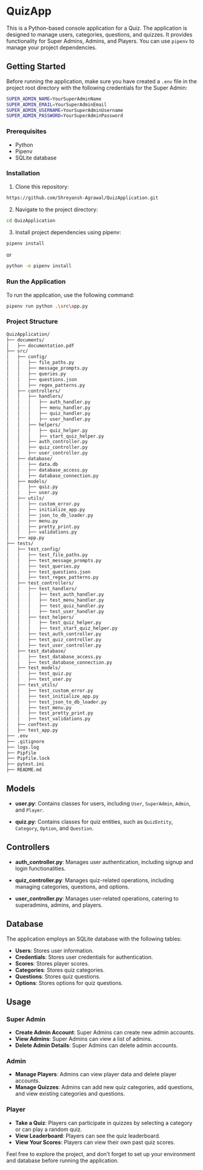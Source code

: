 # QuizApp

This is a Python-based console application for a Quiz. The application is designed to manage users, categories, questions, and quizzes. It provides functionality for Super Admins, Admins, and Players. You can use `pipenv` to manage your project dependencies.

## Getting Started

Before running the application, make sure you have created a `.env` file in the project root directory with the following credentials for the Super Admin:

```bash
SUPER_ADMIN_NAME=YourSuperAdminName
SUPER_ADMIN_EMAIL=YourSuperAdminEmail
SUPER_ADMIN_USERNAME=YourSuperAdminUsername
SUPER_ADMIN_PASSWORD=YourSuperAdminPassword
```

### Prerequisites

- Python
- Pipenv
- SQLite database

### Installation

1. Clone this repository:

```bash
https://github.com/Shreyansh-Agrawal/QuizApplication.git
```

2. Navigate to the project directory:

```bash
cd QuizApplication
```

3. Install project dependencies using pipenv:
   
```bash
pipenv install
```
or
```bash
python -m pipenv install
```

### Run the Application

To run the application, use the following command:

```bash
pipenv run python .\src\app.py 
```

### Project Structure

```bash
QuizApplication/
├── documents/
│   ├── documentation.pdf
├── src/
│   ├── config/
│   │   ├── file_paths.py
│   │   ├── message_prompts.py
│   │   ├── queries.py
│   │   ├── questions.json
│   │   ├── regex_patterns.py
│   ├── controllers/
│   │   ├── handlers/
│   │   │   ├── auth_handler.py
│   │   │   ├── menu_handler.py
│   │   │   ├── quiz_handler.py
│   │   │   ├── user_handler.py
│   │   ├── helpers/
│   │   │   ├── quiz_helper.py
│   │   │   ├── start_quiz_helper.py
│   │   ├── auth_controller.py
│   │   ├── quiz_controller.py
│   │   ├── user_controller.py
│   ├── database/
│   │   ├── data.db
│   │   ├── database_access.py
│   │   ├── database_connection.py
│   ├── models/
│   │   ├── quiz.py
│   │   ├── user.py
│   ├── utils/
│   │   ├── custom_error.py
│   │   ├── initialize_app.py
│   │   ├── json_to_db_loader.py
│   │   ├── menu.py
│   │   ├── pretty_print.py
│   │   ├── validations.py
│   ├── app.py
├── tests/
│   ├── test_config/
│   │   ├── test_file_paths.py
│   │   ├── test_message_prompts.py
│   │   ├── test_queries.py
│   │   ├── test_questions.json
│   │   ├── test_regex_patterns.py
│   ├── test_controllers/
│   │   ├── test_handlers/
│   │   │   ├── test_auth_handler.py
│   │   │   ├── test_menu_handler.py
│   │   │   ├── test_quiz_handler.py
│   │   │   ├── test_user_handler.py
│   │   ├── test_helpers/
│   │   │   ├── test_quiz_helper.py
│   │   │   ├── test_start_quiz_helper.py
│   │   ├── test_auth_controller.py
│   │   ├── test_quiz_controller.py
│   │   ├── test_user_controller.py
│   ├── test_database/
│   │   ├── test_database_access.py
│   │   ├── test_database_connection.py
│   ├── test_models/
│   │   ├── test_quiz.py
│   │   ├── test_user.py
│   ├── test_utils/
│   │   ├── test_custom_error.py
│   │   ├── test_initialize_app.py
│   │   ├── test_json_to_db_loader.py
│   │   ├── test_menu.py
│   │   ├── test_pretty_print.py
│   │   ├── test_validations.py
│   ├── conftest.py
│   ├── test_app.py
├── .env
├── .gitignore
├── logs.log
├── Pipfile
├── Pipfile.lock
├── pytest.ini
├── README.md
```

## Models

- **user.py**: Contains classes for users, including `User`, `SuperAdmin`, `Admin`, and `Player`.

- **quiz.py**: Contains classes for quiz entities, such as `QuizEntity`, `Category`, `Option`, and `Question`.

## Controllers

- **auth_controller.py**: Manages user authentication, including signup and login functionalities.

- **quiz_controller.py**: Manages quiz-related operations, including managing categories, questions, and options.

- **user_controller.py**: Manages user-related operations, catering to superadmins, admins, and players.

## Database

The application employs an SQLite database with the following tables:

- **Users**: Stores user information.
- **Credentials**: Stores user credentials for authentication.
- **Scores**: Stores player scores.
- **Categories**: Stores quiz categories.
- **Questions**: Stores quiz questions.
- **Options**: Stores options for quiz questions.

## Usage

### Super Admin

- **Create Admin Account**: Super Admins can create new admin accounts.
- **View Admins**: Super Admins can view a list of admins.
- **Delete Admin Details**: Super Admins can delete admin accounts.

### Admin

- **Manage Players**: Admins can view player data and delete player accounts.
- **Manage Quizzes**: Admins can add new quiz categories, add questions, and view existing categories and questions.

### Player

- **Take a Quiz**: Players can participate in quizzes by selecting a category or can play a random quiz.
- **View Leaderboard**: Players can see the quiz leaderboard.
- **View Your Scores**: Players can view their own past quiz scores.

Feel free to explore the project, and don't forget to set up your environment and database before running the application.
